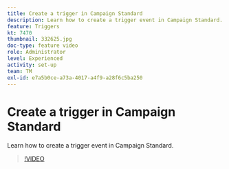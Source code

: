 ```yaml
---
title: Create a trigger in Campaign Standard
description: Learn how to create a trigger event in Campaign Standard.
feature: Triggers
kt: 7470
thumbnail: 332625.jpg
doc-type: feature video
role: Administrator
level: Experienced
activity: set-up
team: TM
exl-id: e7a5b0ce-a73a-4017-a4f9-a28f6c5ba250
---
```

# Create a trigger in Campaign Standard

Learn how to create a trigger event in Campaign Standard.

>[!VIDEO](https://video.tv.adobe.com/v/332625?quality=12)
